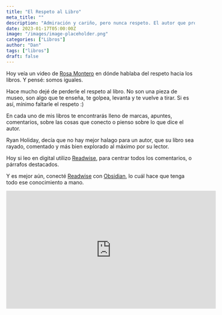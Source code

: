 ```yaml
---
title: "El Respeto al Libro"
meta_title: ""
description: "Admiración y cariño, pero nunca respeto. El autor que promueve el daño."
date: 2023-01-17T05:00:00Z
image: "/images/image-placeholder.png"
categories: ["Libros"]
author: "Dan"
tags: ["libros"]
draft: false
---
```


Hoy veía un video de [Rosa Montero](https://es.wikipedia.org/wiki/Rosa_Montero) en dónde hablaba del respeto hacia los libros. Y pensé: somos iguales.

Hace mucho dejé de perderle el respeto al libro. No son una pieza de museo, son algo que te enseña, te golpea, levanta y te vuelve a tirar. Si es así, mínimo faltarle el respeto :)

En cada uno de mis libros te encontrarás lleno de marcas, apuntes, comentarios, sobre las cosas que conecto o pienso sobre lo que dice el autor.

Ryan Holiday, decía que no hay mejor halago para un autor, que su libro sea rayado, comentado y más bien explorado al máximo por su lector.

Hoy si leo en digital utilizo [Readwise](https://readwise.io/i/daniel8), para centrar todos los comentarios, o párrafos destacados.

Y es mejor aún, conecté [Readwise](https://readwise.io/i/daniel8) con [Obsidian](https://obsidian.md/), lo cuál hace que tenga todo ese conocimiento a mano.

<iframe width="560" height="315" src="https://www.youtube.com/embed/ghOiqvcyNF8?si=TAOkn1CieJFxMupl" title="YouTube video player" frameborder="0" allow="accelerometer; autoplay; clipboard-write; encrypted-media; gyroscope; picture-in-picture; web-share" allowfullscreen></iframe>